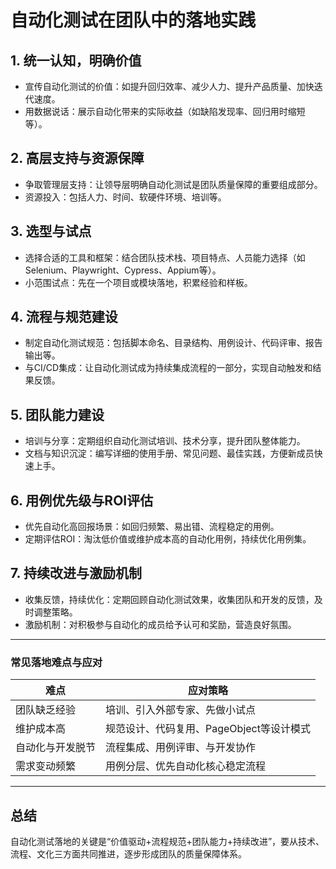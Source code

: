 # 自动化测试在团队中的落地实践

## 1. 统一认知，明确价值
- 宣传自动化测试的价值：如提升回归效率、减少人力、提升产品质量、加快迭代速度。
- 用数据说话：展示自动化带来的实际收益（如缺陷发现率、回归用时缩短等）。

## 2. 高层支持与资源保障
- 争取管理层支持：让领导层明确自动化测试是团队质量保障的重要组成部分。
- 资源投入：包括人力、时间、软硬件环境、培训等。

## 3. 选型与试点
- 选择合适的工具和框架：结合团队技术栈、项目特点、人员能力选择（如Selenium、Playwright、Cypress、Appium等）。
- 小范围试点：先在一个项目或模块落地，积累经验和样板。

## 4. 流程与规范建设
- 制定自动化测试规范：包括脚本命名、目录结构、用例设计、代码评审、报告输出等。
- 与CI/CD集成：让自动化测试成为持续集成流程的一部分，实现自动触发和结果反馈。

## 5. 团队能力建设
- 培训与分享：定期组织自动化测试培训、技术分享，提升团队整体能力。
- 文档与知识沉淀：编写详细的使用手册、常见问题、最佳实践，方便新成员快速上手。

## 6. 用例优先级与ROI评估
- 优先自动化高回报场景：如回归频繁、易出错、流程稳定的用例。
- 定期评估ROI：淘汰低价值或维护成本高的自动化用例，持续优化用例集。

## 7. 持续改进与激励机制
- 收集反馈，持续优化：定期回顾自动化测试效果，收集团队和开发的反馈，及时调整策略。
- 激励机制：对积极参与自动化的成员给予认可和奖励，营造良好氛围。

---

### 常见落地难点与应对

| 难点                  | 应对策略                                   |
|-----------------------|--------------------------------------------|
| 团队缺乏经验          | 培训、引入外部专家、先做小试点             |
| 维护成本高            | 规范设计、代码复用、PageObject等设计模式   |
| 自动化与开发脱节      | 流程集成、用例评审、与开发协作             |
| 需求变动频繁          | 用例分层、优先自动化核心稳定流程           |

---

## 总结
自动化测试落地的关键是“价值驱动+流程规范+团队能力+持续改进”，要从技术、流程、文化三方面共同推进，逐步形成团队的质量保障体系。 